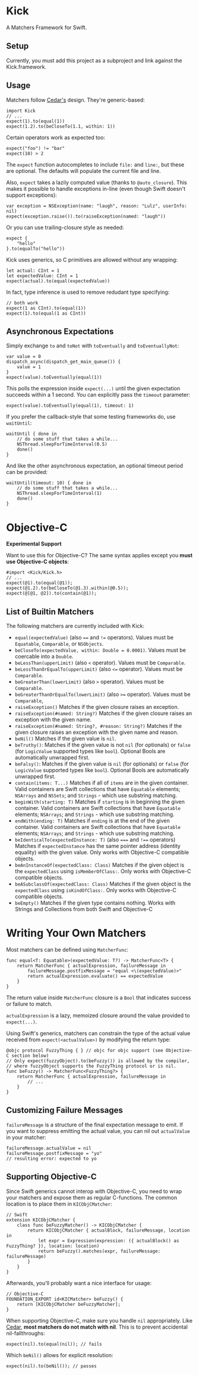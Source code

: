 Kick
======

A Matchers Framework for Swift.

Setup
-----

Currently, you must add this project as a subproject and link against the Kick.framework.


Usage
-----

Matchers follow [Cedar's](https://github.com/pivotal/cedar) design. They're generic-based:

    import Kick
    // ...
    expect(1).to(equal(1))
    expect(1.2).to(beCloseTo(1.1, within: 1))
    
Certain operators work as expected too:

    expect("foo") != "bar"
    expect(10) > 2

The ``expect`` function autocompletes to include ``file:`` and ``line:``, but these are optional.
The defaults will populate the current file and line.

Also, ``expect`` takes a lazily computed value (thanks to ``@auto_closure``). This makes it possible
to handle exceptions in-line (even though Swift doesn't support exceptions):

    var exception = NSException(name: "laugh", reason: "Lulz", userInfo: nil)
    expect(exception.raise()).to(raiseException(named: "laugh"))

Or you can use trailing-closure style as needed:

    expect {
        "hello"
    }.to(equalTo("hello"))

Kick uses generics, so C primitives are allowed without any wrapping:

    let actual: CInt = 1
    let expectedValue: CInt = 1
    expect(actual).to(equal(expectedValue))

In fact, type inference is used to remove redudant type specifying:

    // both work
    expect(1 as CInt).to(equal(1))
    expect(1).to(equal(1 as CInt))

Asynchronous Expectations
-------------------------

Simply exchange ``to`` and ``toNot`` with ``toEventually`` and ``toEventuallyNot``:

    var value = 0
    dispatch_async(dispatch_get_main_queue()) {
        value = 1
    }
    expect(value).toEventually(equal(1))

This polls the expression inside ``expect(...)`` until the given expectation succeeds
within a 1 second. You can explicitly pass the ``timeout`` parameter:

    expect(value).toEventually(equal(1), timeout: 1)

If you prefer the callback-style that some testing frameworks do, use ``waitUntil``:

    waitUntil { done in 
        // do some stuff that takes a while... 
        NSThread.sleepForTimeInterval(0.5)
        done()
    }

And like the other asynchronous expectation, an optional timeout period can be provided:

    waitUntil(timeout: 10) { done in 
        // do some stuff that takes a while... 
        NSThread.sleepForTimeInterval(1)
        done()
    }

Objective-C
===========

**Experimental Support**

Want to use this for Objective-C? The same syntax applies except you **must use Objective-C objects**:


    #import <Kick/Kick.h>
    // ...
    expect(@1).to(equal(@1));
    expect(@1.2).to(beCloseTo(@1.3).within(@0.5));
    expect(@[@1, @2]).to(contain(@1));


List of Builtin Matchers
-------------------------

The following matchers are currently included with Kick:

- ``equal(expectedValue)`` (also ``==`` and ``!=`` operators). Values must be ``Equatable``, ``Comparable``, or ``NSObjects``.
- ``beCloseTo(expectedValue, within: Double = 0.0001)``. Values must be coercable into a ``Double``.
- ``beLessThan(upperLimit)`` (also ``<`` operator). Values must be ``Comparable``.
- ``beLessThanOrEqualTo(upperLimit)`` (also ``<=`` operator). Values must be ``Comparable``.
- ``beGreaterThan(lowerLimit)`` (also ``>`` operator). Values must be ``Comparable``.
- ``beGreaterThanOrEqualTo(lowerLimit)`` (also ``>=`` operator). Values must be ``Comparable``,
- ``raiseException()`` Matches if the given closure raises an exception.
- ``raiseException(#named: String?)`` Matches if the given closure raises an exception with the given name.
- ``raiseException(#named: String?, #reason: String?)`` Matches if the given closure raises an exception with the given name and reason.
- ``beNil()`` Matches if the given value is ``nil``.
- ``beTruthy()``: Matches if the given value is not ``nil`` (for optionals) or ``false`` (for ``LogicValue`` supported types like ``bool``). Optional Bools are automatically unwrapped first.
- ``beFalsy()``: Matches if the given value is ``nil`` (for optionals) or ``false`` (for ``LogicValue`` supported types like ``bool``). Optional Bools are automatically unwrapped first.
- ``contain(items: T...)`` Matches if all of ``items`` are in the given container. Valid containers are Swift collections that have ``Equatable`` elements; ``NSArrays`` and ``NSSets``; and ``Strings`` - which use substring matching.
- ``beginWith(starting: T)`` Matches if ``starting`` is in beginning the given container. Valid containers are Swift collections that have ``Equatable`` elements; ``NSArrays``; and ``Strings`` - which use substring matching.
- ``endWith(ending: T)`` Matches if ``ending`` is at the end of the given container. Valid containers are Swift collections that have ``Equatable`` elements; ``NSArrays``; and ``Strings`` - which use substring matching.
- ``beIdenticalTo(expectedInstance: T)`` (also ``===`` and ``!==`` operators) Matches if ``expectedInstance`` has the same pointer address (identity equality) with the given value. Only works with Objective-C compatible objects.
- ``beAnInstanceOf(expectedClass: Class)`` Matches if the given object is the ``expectedClass`` using ``isMemberOfClass:``. Only works with Objective-C compatible objects.
- ``beASubclassOf(expectedClass: Class)`` Matches if the given object is the ``expectedClass`` using ``isKindOfClass:``. Only works with Objective-C compatible objects.
- ``beEmpty()`` Matches if the given type contains nothing. Works with Strings and Collections from both Swift and Objective-C


Writing Your Own Matchers
=========================

Most matchers can be defined using ``MatcherFunc``:

    func equal<T: Equatable>(expectedValue: T?) -> MatcherFunc<T> {
        return MatcherFunc { actualExpression, failureMessage in
            failureMessage.postfixMessage = "equal <\(expectedValue)>"
            return actualExpression.evaluate() == expectedValue
        }
    }

The return value inside ``MatcherFunc`` closure is a ``Bool`` that indicates success
or failure to match.

``actualExpression`` is a lazy, memoized closure around the value provided to
``expect(...)``.

Using Swift's generics, matchers can constrain the type of the actual value received
from ``expect(<actualValue>)`` by modifying the return type:

    @objc protocol FuzzyThing { } // objc for objc support (see Objective-C section below)
    // Only expect(fuzzyObject).to(beFuzzy()) is allowed by the compiler,
    // where fuzzyObject supports the FuzzyThing protocol or is nil.
    func beFuzzy() -> MatcherFunc<FuzzyThing?> {
        return MatcherFunc { actualExpression, failureMessage in
            // ...
        }
    }

Customizing Failure Messages
----------------------------

``failureMessage`` is a structure of the final expectation message to emit. If you
want to suppress emitting the actual value, you can nil out ``actualValue`` in your
matcher:

    failureMessage.actualValue = nil
    failureMessage.postfixMessage = "yo"
    // resulting error: expected to yo

Supporting Objective-C
----------------------

Since Swift generics cannot interop with Objective-C, you need to wrap your matchers
and expose them as regular C-functions. The common location is to place them in
``KICObjCMatcher``:

    // Swift
    extension KICObjCMatcher {
        class func beFuzzyMatcher() -> KICObjCMatcher {
            return KICObjCMatcher { actualBlock, failureMessage, location in
                let expr = Expression(expression: ({ actualBlock() as FuzzyThing? }), location: location)
                return beFuzzy().matches(expr, failureMessage: failureMessage)
            }
        }
    }

Afterwards, you'll probably want a nice interface for usage:

    // Objective-C
    FOUNDATION_EXPORT id<KICMatcher> beFuzzy() {
        return [KICObjCMatcher beFuzzyMatcher];
    }

When supporting Objective-C, make sure you handle ``nil`` appropriately. Like [Cedar](https://github.com/pivotal/cedar/issues/100),
**most matchers do not match with nil**. This is to prevent accidental nil-fallthroughs:

    expect(nil).to(equal(nil)); // fails

Which ``beNil()`` allows for explicit resolution:

    expect(nil).to(beNil()); // passes

